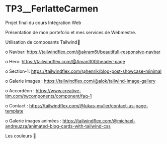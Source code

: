 # TP3__FerlatteCarmen
Projet final du cours Intégration Web

Présentation de mon portefolio et mes services de Webmestre.

Utilisation de composants Tailwind🧮 

o	Navbar: https://tailwindflex.com/@akram6t/beautifull-responsive-navbar

o	Hero: https://tailwindflex.com/@Aman300/header-page 

o	 Section-1: https://tailwindflex.com/@henrik/blog-post-showcase-minimal

o	Galerie images : https://tailwindflex.com/@alok/tailwind-image-gallery

o	Accordéon : https://www.creative-tim.com/twcomponents/component/faq-1

o	Contact : https://tailwindflex.com/@lukas-muller/contact-us-page-template

o Galerie images animées : 
https://tailwindflex.com/@michael-andreuzza/animated-blog-cards-with-tailwind-css


Les couleurs 🧮 

